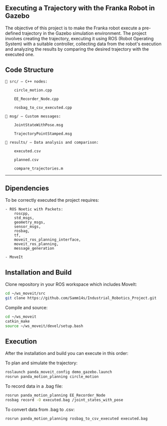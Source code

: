 ## Executing a Trajectory with the Franka Robot in Gazebo

The objective of this project is to make the Franka robot execute a pre-defined trajectory in the Gazebo simulation environment. The project involves creating the trajectory, executing it using ROS (Robot Operating System) with a suitable controller, collecting data from the robot's execution and analyzing the results by comparing the desired trajectory with the executed one.


## Code Structure

    📁 src/ — C++ nodes:

        circle_motion.cpp

        EE_Recorder_Node.cpp

        rosbag_to_csv_executed.cpp

    📁 msg/ — Custom messages:

        JointStateWithPose.msg

        TrajectoryPointStamped.msg

    📁 results/ — Data analysis and comparison:

        executed.csv

        planned.csv

        compare_trajectories.m 
---
## Dipendencies

To be correctly executed the project requires:

    - ROS Noetic with Packets: 
        roscpp, 
        std_msgs, 
        geometry_msgs, 
        sensor_msgs, 
        rosbag, 
        tf, 
        moveit_ros_planning_interface, 
        moveit_ros_planning, 
        message_generation

    - MoveIt


## Installation and Build

Clone repository in your ROS workspace which includes MoveIt:
```bash
cd ~/ws_moveit/src
git clone https://github.com/Samm14s/Industrial_Robotics_Project.git
```
Compile and source:
```bash
cd ~/ws_moveit
catkin_make
source ~/ws_moveit/devel/setup.bash
```
## Execution

After the installation and build you can execute in this order:

To plan and simulate the trajectory:
```bash
roslaunch panda_moveit_config demo_gazebo.launch
rosrun panda_motion_planning circle_motion
```
To record data in a .bag file:
```bash
rosrun panda_motion_planning EE_Recorder_Node
rosbag record -O executed.bag /joint_states_with_pose
```
To convert data from .bag to .csv:
```bash
rosrun panda_motion_planning rosbag_to_csv_executed executed.bag
```
